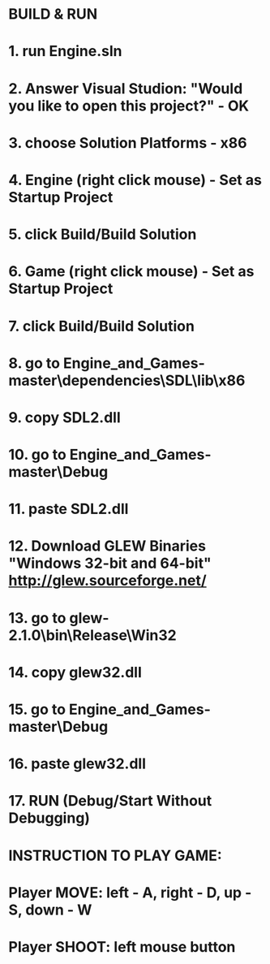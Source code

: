 # BUILD & RUN

# 1. run Engine.sln
# 2. Answer Visual Studion: "Would you like to open this project?" - OK
# 3. choose Solution Platforms - x86
# 4. Engine (right click mouse) - Set as Startup Project
# 5. click Build/Build Solution
# 6. Game (right click mouse) - Set as Startup Project
# 7. click Build/Build Solution
# 8. go to Engine_and_Games-master\dependencies\SDL\lib\x86
# 9. copy SDL2.dll
# 10. go to Engine_and_Games-master\Debug
# 11. paste SDL2.dll
# 12. Download GLEW Binaries "Windows 32-bit and 64-bit" http://glew.sourceforge.net/
# 13. go to glew-2.1.0\bin\Release\Win32
# 14. copy glew32.dll
# 15. go to Engine_and_Games-master\Debug
# 16. paste glew32.dll
# 17. RUN (Debug/Start Without Debugging)


# INSTRUCTION TO PLAY GAME:
# Player MOVE: left - A, right - D, up - S, down - W
# Player SHOOT: left mouse button
